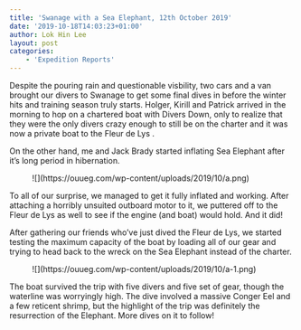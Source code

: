 ```yaml
---
title: 'Swanage with a Sea Elephant, 12th October 2019'
date: '2019-10-18T14:03:23+01:00'
author: Lok Hin Lee
layout: post
categories:
    - 'Expedition Reports'
---
```


Despite the pouring rain and questionable visbility, two cars and a van brought our divers to Swanage to get some final dives in before the winter hits and training season truly starts. Holger, Kirill and Patrick arrived in the morning to hop on a chartered boat with Divers Down, only to realize that they were the only divers crazy enough to still be on the charter and it was now a private boat to the Fleur de Lys .

On the other hand, me and Jack Brady started inflating Sea Elephant after it’s long period in hibernation.

<figure class="wp-block-image">![](https://ouueg.com/wp-content/uploads/2019/10/a.png)</figure>To all of our surprise, we managed to get it fully inflated and working. After attaching a horribly unsuited outboard motor to it, we puttered off to the Fleur de Lys as well to see if the engine (and boat) would hold. And it did!

After gathering our friends who’ve just dived the Fleur de Lys, we started testing the maximum capacity of the boat by loading all of our gear and trying to head back to the wreck on the Sea Elephant instead of the charter.

<figure class="wp-block-image">![](https://ouueg.com/wp-content/uploads/2019/10/a-1.png)</figure>The boat survived the trip with five divers and five set of gear, though the waterline was worryingly high. The dive involved a massive Conger Eel and a few reticent shrimp, but the highlight of the trip was definitely the resurrection of the Elephant. More dives on it to follow!
